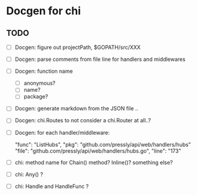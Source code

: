 # Docgen for chi

## TODO

- [ ] Docgen: figure out projectPath, $GOPATH/src/XXX
- [ ] Docgen: parse comments from file line for handlers and middlewares
- [ ] Docgen: function name
  - [ ] anonymous?
  - [ ] name?
  - [ ] package?
- [ ] Docgen: generate markdown from the JSON file ..
- [ ] Docgen: chi.Routes to not consider a chi.Router at all..?
- [ ] Docgen: for each handler/middleware:

    "func": "ListHubs",
    "pkg": "github.com/pressly/api/web/handlers/hubs"
    "file": "github.com/pressly/api/web/handlers/hubs.go",
    "line": "173"

- [ ] chi: method name for Chain() method? Inline()? something else?
- [ ] chi: Any() ?
- [ ] chi: Handle and HandleFunc ? 
